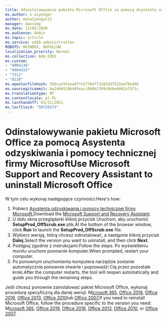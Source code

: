 ```yaml
---
title: Odinstalowywanie pakietu Microsoft Office za pomocą Asystenta odzyskiwania i pomocy technicznej firmy Microsoft
ms.author: v-aiyengar
author: AshaIyengar21
manager: dansimp
ms.date: 12/05/2020
ms.audience: Admin
ms.topic: article
ms.service: o365-administration
ROBOTS: NOINDEX, NOFOLLOW
localization_priority: Normal
ms.collection: Adm_O365
ms.custom:
- "9004136"
- "9004433"
- "7212"
- "8228"
ms.openlocfilehash: 550cac9feea8ffe37784f731833d7522aef8ed96
ms.sourcegitcommit: be246651064dfeacc866b2f69c0dbe4002a73f1c
ms.translationtype: MT
ms.contentlocale: pl-PL
ms.lasthandoff: 03/11/2021
ms.locfileid: "50726573"
---
```

# <a name="use-microsoft-support-and-recovery-assistant-to-uninstall-microsoft-office"></a><span data-ttu-id="45d68-102">Odinstalowywanie pakietu Microsoft Office za pomocą Asystenta odzyskiwania i pomocy technicznej firmy Microsoft</span><span class="sxs-lookup"><span data-stu-id="45d68-102">Use Microsoft Support and Recovery Assistant to uninstall Microsoft Office</span></span>

<span data-ttu-id="45d68-103">W tym celu wykonaj następujące czynności:</span><span class="sxs-lookup"><span data-stu-id="45d68-103">Here's how:</span></span>

1. <span data-ttu-id="45d68-104">Pobierz [Asystenta odzyskiwania i pomocy technicznej firmy Microsoft.](https://go.microsoft.com/fwlink/?linkid=2139122)</span><span class="sxs-lookup"><span data-stu-id="45d68-104">Download the [Microsoft Support and Recovery Assistant](https://go.microsoft.com/fwlink/?linkid=2139122).</span></span>
1. <span data-ttu-id="45d68-105">U dołu okna przeglądarki  kliknij przycisk Uruchom, aby uruchomić **SetupProd_OffScrub.exe** plik.</span><span class="sxs-lookup"><span data-stu-id="45d68-105">At the bottom of the browser window, click **Run** to launch the **SetupProd_OffScrub.exe** file.</span></span>
1. <span data-ttu-id="45d68-106">Wybierz wersję, którą chcesz odinstalować, a następnie kliknij przycisk **Dalej.**</span><span class="sxs-lookup"><span data-stu-id="45d68-106">Select the version you want to uninstall, and then click **Next**.</span></span>
1. <span data-ttu-id="45d68-107">Postępuj zgodnie z instrukcjami.</span><span class="sxs-lookup"><span data-stu-id="45d68-107">Follow the steps.</span></span> <span data-ttu-id="45d68-108">Po wyświetleniu monitu uruchom ponownie komputer.</span><span class="sxs-lookup"><span data-stu-id="45d68-108">When prompted, restart your computer.</span></span>
1. <span data-ttu-id="45d68-109">Po ponownym uruchomieniu komputera narzędzie zostanie automatycznie ponownie otwarte i poprowadzi Cię przez pozostałe kroki.</span><span class="sxs-lookup"><span data-stu-id="45d68-109">After the computer restarts, the tool will reopen automatically and guide you through the remaining steps.</span></span>

<span data-ttu-id="45d68-110">Jeśli chcesz ponownie zainstalować pakiet Microsoft Office, wykonaj procedurę specyficzną dla danej wersji: M[icrosoft 365,](https://go.microsoft.com/fwlink/?linkid=2138843) [Office 2019,](https://go.microsoft.com/fwlink/?linkid=2138843) [Office 2016,](https://go.microsoft.com/fwlink/?linkid=2138919) [Office 2013,](https://go.microsoft.com/fwlink/?linkid=2138919) [Office 2010](https://go.microsoft.com/fwlink/?linkid=2139237)lub [Office 2007.](https://go.microsoft.com/fwlink/?linkid=2138644)</span><span class="sxs-lookup"><span data-stu-id="45d68-110">If you need to reinstall Microsoft Office, follow the procedure specific to the version you need: M[icrosoft 365](https://go.microsoft.com/fwlink/?linkid=2138843), [Office 2019](https://go.microsoft.com/fwlink/?linkid=2138843), [Office 2016](https://go.microsoft.com/fwlink/?linkid=2138919), [Office 2013](https://go.microsoft.com/fwlink/?linkid=2138919), [Office 2010](https://go.microsoft.com/fwlink/?linkid=2139237), or [Office 2007](https://go.microsoft.com/fwlink/?linkid=2138644).</span></span>